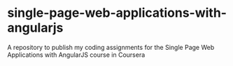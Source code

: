 # single-page-web-applications-with-angularjs
A repository to publish my coding assignments for the Single Page Web Applications with AngularJS course in Coursera
